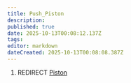 ```yaml
---
title: Push_Piston
description: 
published: true
date: 2025-10-13T00:08:12.137Z
tags: 
editor: markdown
dateCreated: 2025-10-13T00:08:08.387Z
---
```


1.  REDIRECT [Piston](Piston.md "wikilink")
